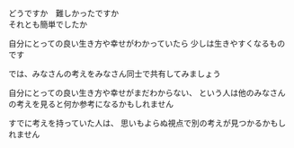 どうですか　難しかったですか  
それとも簡単でしたか

自分にとっての良い生き方や幸せがわかっていたら 少しは生きやすくなるものです


では、みなさんの考えをみなさん同士で共有してみましょう

自分にとっての良い生き方や幸せがまだわからない、 という人は他のみなさんの考えを見ると何か参考になるかもしれません

すでに考えを持っていた人は、 思いもよらぬ視点で別の考えが見つかるかもしれません
